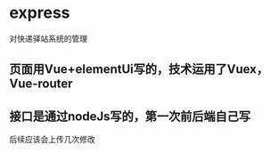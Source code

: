 # express
对快递驿站系统的管理
## 页面用Vue+elementUi写的，技术运用了Vuex，Vue-router
## 接口是通过nodeJs写的，第一次前后端自己写
后续应该会上传几次修改
